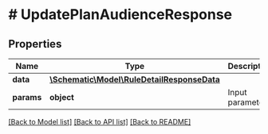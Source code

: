 # # UpdatePlanAudienceResponse

## Properties

Name | Type | Description | Notes
------------ | ------------- | ------------- | -------------
**data** | [**\Schematic\Model\RuleDetailResponseData**](RuleDetailResponseData.md) |  |
**params** | **object** | Input parameters |

[[Back to Model list]](../../README.md#models) [[Back to API list]](../../README.md#endpoints) [[Back to README]](../../README.md)

